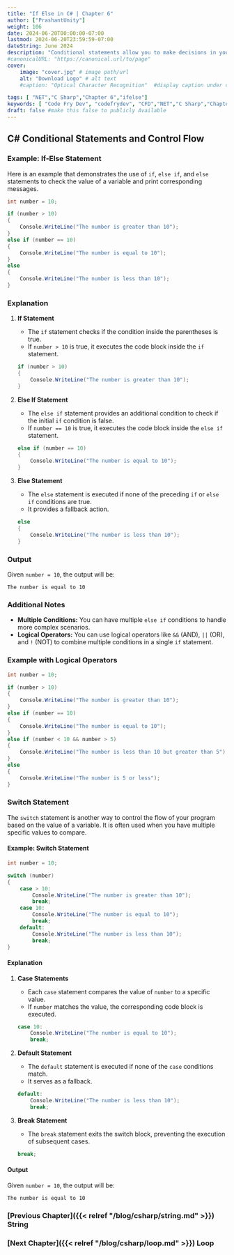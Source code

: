 ```yaml
---
title: "If Else in C# | Chapter 6"
author: ["PrashantUnity"]
weight: 106
date: 2024-06-20T00:00:00-07:00
lastmod: 2024-06-20T23:59:59-07:00
dateString: June 2024  
description: "Conditional statements allow you to make decisions in your code based on certain conditions. The most commonly used conditional statements in C# are **if**, **else if**, and **else**."
#canonicalURL: "https://canonical.url/to/page"
cover:
    image: "cover.jpg" # image path/url
    alt: "Download Logo" # alt text
    #caption: "Optical Character Recognition"  #display caption under cover 

tags: [ "NET","C Sharp","Chapter 6","ifelse"]
keywords: [ "Code Fry Dev", "codefrydev", "CFD","NET","C Sharp","Chapter 6","ifelse","ifelse"]
draft: false #make this false to publicly Available
---
```

 
## C# Conditional Statements and Control Flow
 
### Example: If-Else Statement

Here is an example that demonstrates the use of `if`, `else if`, and `else` statements to check the value of a variable and print corresponding messages.

```csharp
int number = 10;

if (number > 10)
{
    Console.WriteLine("The number is greater than 10");
}
else if (number == 10)
{
    Console.WriteLine("The number is equal to 10");
}
else
{
    Console.WriteLine("The number is less than 10");
}
```

### Explanation

1. **If Statement**
    - The `if` statement checks if the condition inside the parentheses is true. 
    - If `number > 10` is true, it executes the code block inside the `if` statement.

    ```csharp
    if (number > 10)
    {
        Console.WriteLine("The number is greater than 10");
    }
    ```

2. **Else If Statement**
    - The `else if` statement provides an additional condition to check if the initial `if` condition is false.
    - If `number == 10` is true, it executes the code block inside the `else if` statement.

    ```csharp
    else if (number == 10)
    {
        Console.WriteLine("The number is equal to 10");
    }
    ```

3. **Else Statement**
    - The `else` statement is executed if none of the preceding `if` or `else if` conditions are true.
    - It provides a fallback action.

    ```csharp
    else
    {
        Console.WriteLine("The number is less than 10");
    }
    ```

### Output

Given `number = 10`, the output will be:
```plaintext
The number is equal to 10
```

### Additional Notes

- **Multiple Conditions:** You can have multiple `else if` conditions to handle more complex scenarios.
- **Logical Operators:** You can use logical operators like `&&` (AND), `||` (OR), and `!` (NOT) to combine multiple conditions in a single `if` statement.

### Example with Logical Operators

```csharp
int number = 10;

if (number > 10)
{
    Console.WriteLine("The number is greater than 10");
}
else if (number == 10)
{
    Console.WriteLine("The number is equal to 10");
}
else if (number < 10 && number > 5)
{
    Console.WriteLine("The number is less than 10 but greater than 5");
}
else
{
    Console.WriteLine("The number is 5 or less");
}
``` 

### Switch Statement

The `switch` statement is another way to control the flow of your program based on the value of a variable. It is often used when you have multiple specific values to compare.

#### Example: Switch Statement

```csharp
int number = 10;

switch (number)
{
    case > 10:
        Console.WriteLine("The number is greater than 10");
        break;
    case 10:
        Console.WriteLine("The number is equal to 10");
        break;
    default:
        Console.WriteLine("The number is less than 10");
        break;
}
```

#### Explanation

1. **Case Statements**
    - Each `case` statement compares the value of `number` to a specific value.
    - If `number` matches the value, the corresponding code block is executed.

    ```csharp
    case 10:
        Console.WriteLine("The number is equal to 10");
        break;
    ```

2. **Default Statement**
    - The `default` statement is executed if none of the `case` conditions match.
    - It serves as a fallback.

    ```csharp
    default:
        Console.WriteLine("The number is less than 10");
        break;
    ```

3. **Break Statement**
    - The `break` statement exits the switch block, preventing the execution of subsequent cases.

    ```csharp
    break;
    ```

#### Output

Given `number = 10`, the output will be:
```plaintext
The number is equal to 10
``` 

### [Previous Chapter]({{< relref "/blog/csharp/string.md" >}}) String

### [Next Chapter]({{< relref "/blog/csharp/loop.md" >}}) Loop
